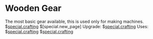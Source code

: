 # Wooden Gear
The most basic gear available, this is used only for making machines.
$[special.crafting](buildcraft|core:woodenGearItem)
$[special.new_page]
Upgrade:
$[special.crafting](buildcraft|core:stoneGearItem)
Uses:
$[special.crafting](buildcraft|core:guideBook)
$[special.crafting](buildcraft|core:engineBlock)
